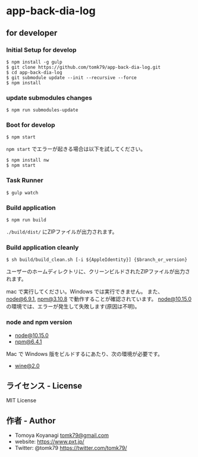 # app-back-dia-log

## for developer

### Initial Setup for develop

```
$ npm install -g gulp
$ git clone https://github.com/tomk79/app-back-dia-log.git
$ cd app-back-dia-log
$ git submodule update --init --recursive --force
$ npm install
```

### update submodules changes

```
$ npm run submodules-update
```

### Boot for develop

```
$ npm start
```

`npm start` でエラーが起きる場合は以下を試してください。

```
$ npm install nw
$ npm start
```


### Task Runner

```
$ gulp watch
```


### Build application

```
$ npm run build
```

`./build/dist/` にZIPファイルが出力されます。


### Build application cleanly

```
$ sh build/build_clean.sh [-i ${AppleIdentity}] {$branch_or_version}
```

ユーザーのホームディレクトリに、クリーンビルドされたZIPファイルが出力されます。

mac で実行してください。Windows では実行できません。
また、 node@6.9.1, npm@3.10.8 で動作することが確認されています。
node@10.15.0 の環境では、エラーが発生して失敗します(原因は不明)。


### node and npm version

- node@10.15.0
- npm@6.4.1

Mac で Windows 版をビルドするにあたり、次の環境が必要です。

- wine@2.0


## ライセンス - License

MIT License


## 作者 - Author

- Tomoya Koyanagi <tomk79@gmail.com>
- website: <https://www.pxt.jp/>
- Twitter: @tomk79 <https://twitter.com/tomk79/>
